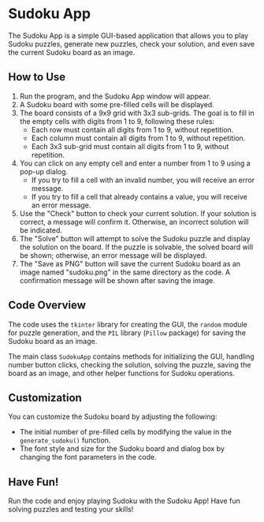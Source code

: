# Sudoku App

The Sudoku App is a simple GUI-based application that allows you to play Sudoku puzzles, generate new puzzles, check your solution, and even save the current Sudoku board as an image.

## How to Use

1. Run the program, and the Sudoku App window will appear.
2. A Sudoku board with some pre-filled cells will be displayed.
3. The board consists of a 9x9 grid with 3x3 sub-grids. The goal is to fill in the empty cells with digits from 1 to 9, following these rules:
   - Each row must contain all digits from 1 to 9, without repetition.
   - Each column must contain all digits from 1 to 9, without repetition.
   - Each 3x3 sub-grid must contain all digits from 1 to 9, without repetition.
4. You can click on any empty cell and enter a number from 1 to 9 using a pop-up dialog.
   - If you try to fill a cell with an invalid number, you will receive an error message.
   - If you try to fill a cell that already contains a value, you will receive an error message.
5. Use the "Check" button to check your current solution. If your solution is correct, a message will confirm it. Otherwise, an incorrect solution will be indicated.
6. The "Solve" button will attempt to solve the Sudoku puzzle and display the solution on the board. If the puzzle is solvable, the solved board will be shown; otherwise, an error message will be displayed.
7. The "Save as PNG" button will save the current Sudoku board as an image named "sudoku.png" in the same directory as the code. A confirmation message will be shown after saving the image.

## Code Overview

The code uses the `tkinter` library for creating the GUI, the `random` module for puzzle generation, and the `PIL` library (`Pillow` package) for saving the Sudoku board as an image.

The main class `SudokuApp` contains methods for initializing the GUI, handling number button clicks, checking the solution, solving the puzzle, saving the board as an image, and other helper functions for Sudoku operations.

## Customization

You can customize the Sudoku board by adjusting the following:

- The initial number of pre-filled cells by modifying the value in the `generate_sudoku()` function.
- The font style and size for the Sudoku board and dialog box by changing the font parameters in the code.

## Have Fun!

Run the code and enjoy playing Sudoku with the Sudoku App! Have fun solving puzzles and testing your skills!

